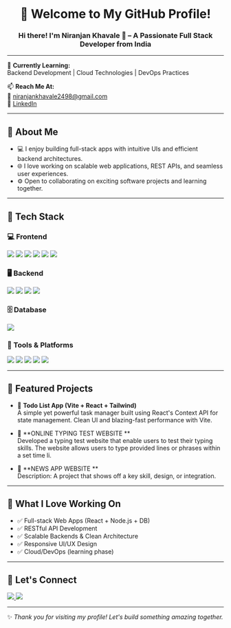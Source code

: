 <h1 align="center">🚀 Welcome to My GitHub Profile!</h1>
<h3 align="center">Hi there! I'm Niranjan Khavale 👋 – A Passionate Full Stack Developer from India</h3>

---

🌱 **Currently Learning:**  
Backend Development | Cloud Technologies | DevOps Practices

📫 **Reach Me At:**  
📧 niranjankhavale2498@gmail.com  
🔗 [LinkedIn](https://linkedin.com/in/niranjankhavale-a28928232)

---

## 🧠 About Me

- 💻 I enjoy building full-stack apps with intuitive UIs and efficient backend architectures.  
- 🌐 I love working on scalable web applications, REST APIs, and seamless user experiences.  
- ⚙️ Open to collaborating on exciting software projects and learning together.

---

## 🚀 Tech Stack

### 💻 Frontend
<p>
  <img src="https://img.shields.io/badge/HTML5-E34F26?style=for-the-badge&logo=html5&logoColor=white" />
  <img src="https://img.shields.io/badge/CSS3-1572B6?style=for-the-badge&logo=css3&logoColor=white" />
  <img src="https://img.shields.io/badge/JavaScript-F7DF1E?style=for-the-badge&logo=javascript&logoColor=black" />
  <img src="https://img.shields.io/badge/React-61DAFB?style=for-the-badge&logo=react&logoColor=black" />
  <img src="https://img.shields.io/badge/TailwindCSS-38B2AC?style=for-the-badge&logo=tailwind-css&logoColor=white" />
  <img src="https://img.shields.io/badge/Bootstrap-7952B3?style=for-the-badge&logo=bootstrap&logoColor=white" />
  
</p>

### 🖥 Backend
<p>
  <img src="https://img.shields.io/badge/Node.js-339933?style=for-the-badge&logo=node.js&logoColor=white" />
  <img src="https://img.shields.io/badge/Python-3776AB?style=for-the-badge&logo=python&logoColor=white" />
  <img src="https://img.shields.io/badge/Pandas-150458?style=for-the-badge&logo=pandas&logoColor=white" />
  <img src="https://img.shields.io/badge/PyTorch-EE4C2C?style=for-the-badge&logo=pytorch&logoColor=white" />

</p>

### 🗄 Database
<p>
  <img src="https://img.shields.io/badge/MySQL-4479A1?style=for-the-badge&logo=mysql&logoColor=white" />
</p>

### 🔧 Tools & Platforms
<p>
  <img src="https://img.shields.io/badge/Git-F05032?style=for-the-badge&logo=git&logoColor=white" />
  <img src="https://img.shields.io/badge/GitHub-181717?style=for-the-badge&logo=github&logoColor=white" />
  <img src="https://img.shields.io/badge/Vite-646CFF?style=for-the-badge&logo=vite&logoColor=white" />
  <img src="https://img.shields.io/badge/VS%20Code-007ACC?style=for-the-badge&logo=visual-studio-code&logoColor=white" />
  <img src="https://img.shields.io/badge/Anaconda-44A833?style=for-the-badge&logo=anaconda&logoColor=white" />
</p>

---

## 🌟 Featured Projects

- 🔹 **Todo List App (Vite + React + Tailwind)**  
  A simple yet powerful task manager built using React's Context API for state management. Clean UI and blazing-fast performance with Vite.

- 🔹 **ONLINE TYPING TEST WEBSITE **  
  Developed a typing test website that enable users to test their typing skills. The website allows users to type provided lines or phrases within a set time li.

- 🔹 **NEWS APP WEBSITE **  
  Description: A project that shows off a key skill, design, or integration.

---

## 🎯 What I Love Working On

- ✅ Full-stack Web Apps (React + Node.js + DB)
- ✅ RESTful API Development
- ✅ Scalable Backends & Clean Architecture
- ✅ Responsive UI/UX Design
- ✅ Cloud/DevOps (learning phase)

---

## 🤝 Let's Connect

<p align="left">
  <a href="https://linkedin.com/in/niranjankhavale-a28928232" target="_blank">
    <img src="https://img.shields.io/badge/LinkedIn-0077B5.svg?&style=for-the-badge&logo=linkedin&logoColor=white" />
  </a>
  <a href="mailto:niranjankhavale2498@gmail.com">
    <img src="https://img.shields.io/badge/Gmail-D14836?style=for-the-badge&logo=gmail&logoColor=white" />
  </a>
</p>

---

✨ _Thank you for visiting my profile! Let's build something amazing together._

